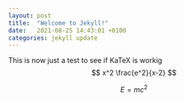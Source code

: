 ```yaml
---
layout: post
title:  "Welcome to Jekyll!"
date:   2021-08-25 14:43:01 +0100
categories: jekyll update
---
```


This is now just a test to see if KaTeX is workig $$ x^2 \frac{e^2}{x-2} $$

$$ E = mc^{2} $$

